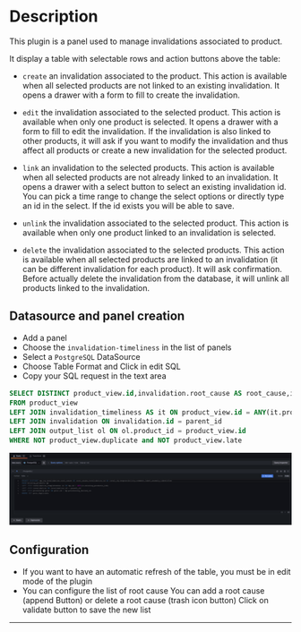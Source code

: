 # Description

This plugin is a panel used to manage invalidations associated to product.

It display a table with selectable rows and action buttons above the table:

- `create` an invalidation associated to the product. This action is
   available when all selected products are not linked to an existing
   invalidation. It opens a drawer with a form to fill to create the
   invalidation.

- `edit` the invalidation associated to the selected product. This action is
   available when only one product is selected. It opens a drawer with a form
   to fill to edit the invalidation. If the invalidation is also linked to
   other products, it will ask if you want to modify the invalidation and
   thus affect all products or create a new invalidation for the selected
   product.

- `link` an invalidation to the selected products. This action is available
   when all selected products are not already linked to an invalidation. It
   opens a drawer with a select button to select an existing invalidation id.
   You can pick a time range to change the select options or directly type an
   id in the select. If the id exists you will be able to save.

- `unlink` the invalidation associated to the selected product. This action is
   available when only one product linked to an invalidation is
   selected.

- `delete` the invalidation associated to the selected products. This action
   is available when all selected products are linked to an invalidation (it
   can be different invalidation for each product). It will ask confirmation.
   Before actually delete the invalidation from the database, it will unlink
   all products linked to the invalidation.

## Datasource and panel creation

- Add a panel
- Choose the `invalidation-timeliness` in the list of panels
- Select a `PostgreSQL` DataSource
- Choose Table Format and Click in edit SQL
- Copy your SQL request in the text area 

```sql
SELECT DISTINCT product_view.id,invalidation.root_cause AS root_cause,invalidation.id AS inval_id,responsibility,comment,label,anomaly_identifier
FROM product_view
LEFT JOIN invalidation_timeliness AS it ON product_view.id = ANY(it.product_ids)
LEFT JOIN invalidation ON invalidation.id = parent_id
LEFT JOIN output_list ol ON ol.product_id = product_view.id 
WHERE NOT product_view.duplicate and NOT product_view.late
```

![Query Editor](./src/img/queryEditor.png)

## Configuration

- If you want to have an automatic refresh of the table, you must be in edit mode of the plugin
- You can configure the list of root cause
You can add a root cause (append Button) or delete a root cause (trash icon button)
Click on validate button to save the new list

------
